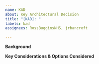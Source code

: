 ```yaml
---
name: KAD
about: Key Architectural Decision
title: "[KAD]: "
labels: kad
assignees: RossBugginsNHS, jrbancroft

---
```


**Background**

**Key Considerations & Options Considered**
